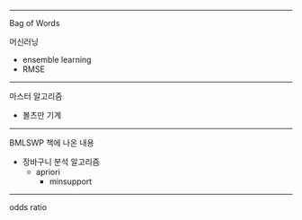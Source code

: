 
---
Bag of Words

머신러닝  
- ensemble learning
- RMSE

---
마스터 알고리즘

- 볼츠만 기계

---

BMLSWP 책에 나온 내용  
- 장바구니 분석 알고리즘  
  - apriori
    - minsupport

---
odds ratio